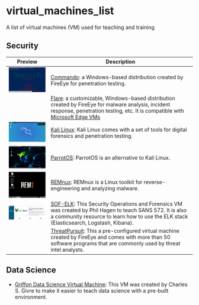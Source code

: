 # virtual_machines_list
A list of virtual machines (VM) used for teaching and training

## Security
| Preview     | Description     |
|------------|------------------|
| <img src="https://github.com/j-chat/virtual_machines_list/blob/master/commando.png" width="250"> | [Commando](https://github.com/fireeye/commando-vm): a Windows-based distribution created by FireEye for penetration testing. |
|  | [Flare](https://github.com/fireeye/flare-vm): a customizable, Windows-based distribution created by FireEye for malware analysis, incident response, penetration testing, etc. It is compatible with [Microsoft Edge VMs](https://developer.microsoft.com/en-us/microsoft-edge/tools/vms/) |
| <img src="https://github.com/j-chat/virtual_machines_list/blob/master/kali_vm.png" width="250"> | [Kali Linux](https://www.kali.org/downloads/): Kali Linux comes with a set of tools for digital forensics and penetration testing. |
| <img src="https://github.com/j-chat/virtual_machines_list/blob/master/parrot_os.png" width="250"> | [ParrotOS](https://www.osboxes.org/parrot-security-os/): ParrotOS is an alternative to Kali Linux.  |
| <img src="https://github.com/j-chat/virtual_machines_list/blob/master/remnux.png" width="250"> | [REMnux](https://remnux.org/): REMnux is a Linux toolkit for reverse-engineering and analyzing malware.  |
| <img src="https://github.com/j-chat/virtual_machines_list/blob/master/sof-elk.png" width="250"> | [SOF-ELK](https://github.com/philhagen/sof-elk): This Security Operations and Forensics VM was created by Phil Hagen to teach SANS 572. It is also a community resource to learn how to use the ELK stack (Elasticsearch, Logstash, Kibana).   | 
|  | [ThreatPursuit](https://github.com/fireeye/ThreatPursuit-VM): This a pre-configured virtual machine created by FireEye and comes with more than 50 software programs that are commonly used by threat intel analysts.   | 

## Data Science
* [Griffon Data Science Virtual Machine](https://github.com/gtkcyber/griffon-vm): This VM was created by Charles S. Givre to make it easier to teach data science with a pre-built environment. 
